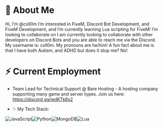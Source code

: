 # 👋 About Me
Hi, I’m @cxll0m I’m interested in FiveM, Discord Bot Development, and FiveM Development, and I’m currently learning Lua scripting for FiveM! I’m looking to collaborate on I am currently looking to collaborate with other developers on Discord Bots and you are able to reach me via the Discord. My username is: cxll0m. My pronouns are he/him! A fun fact about me is that I have both Autism, and ADHD but does it stop me? No!

# ⚡ Current Employment
- Team Lead for Technical Support @ Bare Hosting - A hosting company supporting many game and server types. Join us here: https://discord.gg/wdKTk6x2

- ✨ My Tech Stack:

![JavaScript](https://img.shields.io/badge/javascript-%23323330.svg?style=for-the-badge&logo=javascript&logoColor=%23F7DF1E)![Python](https://img.shields.io/badge/python-3670A0?style=for-the-badge&logo=python&logoColor=ffdd54)![MongoDB](https://img.shields.io/badge/MongoDB-%234ea94b.svg?style=for-the-badge&logo=mongodb&logoColor=white)![Lua](https://img.shields.io/badge/Lua-%232C2D72.svg?style=for-the-badge&logo=lua&logoColor=white)

